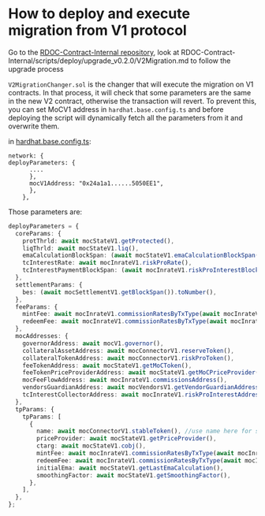 # How to deploy and execute migration from V1 protocol

Go to the [RDOC-Contract-Internal repository](https://github.com/money-on-chain/RDOC-Contract-Internal), look at RDOC-Contract-Internal/scripts/deploy/upgrade_v0.2.0/V2Migration.md to follow the upgrade process

`V2MigrationChanger.sol` is the changer that will execute the migration on V1 contracts. In that process, it will check that some parameters are the same in the new V2 contract, otherwise the transaction will revert.
To prevent this, you can set MoCV1 address in `hardhat.base.config.ts` and before deploying the script will dynamically fetch all the parameters from it and overwrite them.

in [hardhat.base.config.ts](hardhat.base.config.ts):

```
network: {
deployParameters: {
      ....
      },
      mocV1Address: "0x24a1a1......5050EE1",
      },
    },
```

Those parameters are:

```typescript
deployParameters = {
  coreParams: {
    protThrld: await mocStateV1.getProtected(),
    liqThrld: await mocStateV1.liq(),
    emaCalculationBlockSpan: (await mocStateV1.emaCalculationBlockSpan()).toNumber(),
    tcInterestRate: await mocInrateV1.riskProRate(),
    tcInterestPaymentBlockSpan: (await mocInrateV1.riskProInterestBlockSpan()).toNumber(),
  },
  settlementParams: {
    bes: (await mocSettlementV1.getBlockSpan()).toNumber(),
  },
  feeParams: {
    mintFee: await mocInrateV1.commissionRatesByTxType(await mocInrateV1.MINT_RISKPRO_FEES_RESERVE()),
    redeemFee: await mocInrateV1.commissionRatesByTxType(await mocInrateV1.REDEEM_RISKPRO_FEES_RESERVE()),
  },
  mocAddresses: {
    governorAddress: await mocV1.governor(),
    collateralAssetAddress: await mocConnectorV1.reserveToken(),
    collateralTokenAddress: await mocConnectorV1.riskProToken(),
    feeTokenAddress: await mocStateV1.getMoCToken(),
    feeTokenPriceProviderAddress: await mocStateV1.getMoCPriceProvider(),
    mocFeeFlowAddress: await mocInrateV1.commissionsAddress(),
    vendorsGuardianAddress: await mocVendorsV1.getVendorGuardianAddress(),
    tcInterestCollectorAddress: await mocInrateV1.riskProInterestAddress(),
  },
  tpParams: {
    tpParams: [
      {
        name: await mocConnectorV1.stableToken(), //use name here for stableToken address
        priceProvider: await mocStateV1.getPriceProvider(),
        ctarg: await mocStateV1.cobj(),
        mintFee: await mocInrateV1.commissionRatesByTxType(await mocInrateV1.MINT_STABLETOKEN_FEES_RESERVE()),
        redeemFee: await mocInrateV1.commissionRatesByTxType(await mocInrateV1.REDEEM_STABLETOKEN_FEES_RESERVE()),
        initialEma: await mocStateV1.getLastEmaCalculation(),
        smoothingFactor: await mocStateV1.getSmoothingFactor(),
      },
    ],
  },
};
```
